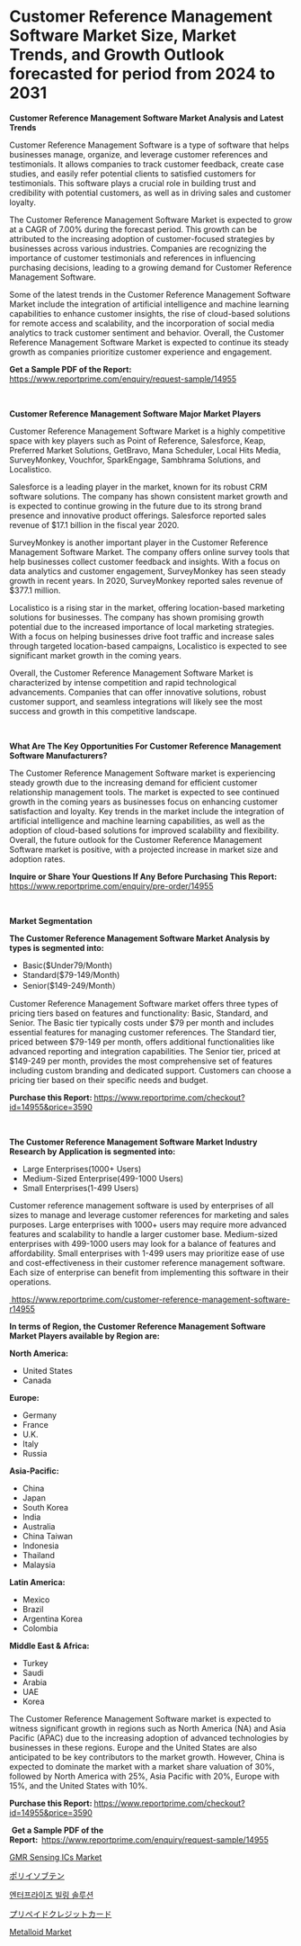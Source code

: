 <p><h1>Customer Reference Management Software Market Size, Market Trends, and Growth Outlook forecasted for period from 2024 to 2031</h1></p><p><strong>Customer Reference Management Software Market Analysis and Latest Trends</strong></p>
<p><p>Customer Reference Management Software is a type of software that helps businesses manage, organize, and leverage customer references and testimonials. It allows companies to track customer feedback, create case studies, and easily refer potential clients to satisfied customers for testimonials. This software plays a crucial role in building trust and credibility with potential customers, as well as in driving sales and customer loyalty.</p><p>The Customer Reference Management Software Market is expected to grow at a CAGR of 7.00% during the forecast period. This growth can be attributed to the increasing adoption of customer-focused strategies by businesses across various industries. Companies are recognizing the importance of customer testimonials and references in influencing purchasing decisions, leading to a growing demand for Customer Reference Management Software.</p><p>Some of the latest trends in the Customer Reference Management Software Market include the integration of artificial intelligence and machine learning capabilities to enhance customer insights, the rise of cloud-based solutions for remote access and scalability, and the incorporation of social media analytics to track customer sentiment and behavior. Overall, the Customer Reference Management Software Market is expected to continue its steady growth as companies prioritize customer experience and engagement.</p></p>
<p><strong>Get a Sample PDF of the Report:&nbsp;</strong> <a href="https://www.reportprime.com/enquiry/request-sample/14955">https://www.reportprime.com/enquiry/request-sample/14955</a></p>
<p>&nbsp;</p>
<p><strong>Customer Reference Management Software Major Market Players</strong></p>
<p><p>Customer Reference Management Software Market is a highly competitive space with key players such as Point of Reference, Salesforce, Keap, Preferred Market Solutions, GetBravo, Mana Scheduler, Local Hits Media, SurveyMonkey, Vouchfor, SparkEngage, Sambhrama Solutions, and Localistico.</p><p>Salesforce is a leading player in the market, known for its robust CRM software solutions. The company has shown consistent market growth and is expected to continue growing in the future due to its strong brand presence and innovative product offerings. Salesforce reported sales revenue of $17.1 billion in the fiscal year 2020.</p><p>SurveyMonkey is another important player in the Customer Reference Management Software Market. The company offers online survey tools that help businesses collect customer feedback and insights. With a focus on data analytics and customer engagement, SurveyMonkey has seen steady growth in recent years. In 2020, SurveyMonkey reported sales revenue of $377.1 million.</p><p>Localistico is a rising star in the market, offering location-based marketing solutions for businesses. The company has shown promising growth potential due to the increased importance of local marketing strategies. With a focus on helping businesses drive foot traffic and increase sales through targeted location-based campaigns, Localistico is expected to see significant market growth in the coming years.</p><p>Overall, the Customer Reference Management Software Market is characterized by intense competition and rapid technological advancements. Companies that can offer innovative solutions, robust customer support, and seamless integrations will likely see the most success and growth in this competitive landscape.</p></p>
<p>&nbsp;</p>
<p><strong>What Are The Key Opportunities For Customer Reference Management Software Manufacturers?</strong></p>
<p><p>The Customer Reference Management Software market is experiencing steady growth due to the increasing demand for efficient customer relationship management tools. The market is expected to see continued growth in the coming years as businesses focus on enhancing customer satisfaction and loyalty. Key trends in the market include the integration of artificial intelligence and machine learning capabilities, as well as the adoption of cloud-based solutions for improved scalability and flexibility. Overall, the future outlook for the Customer Reference Management Software market is positive, with a projected increase in market size and adoption rates.</p></p>
<p><strong>Inquire or Share Your Questions If Any Before Purchasing This Report:</strong> <a href="https://www.reportprime.com/enquiry/pre-order/14955">https://www.reportprime.com/enquiry/pre-order/14955</a></p>
<p>&nbsp;</p>
<p><strong>Market Segmentation</strong></p>
<p><strong>The Customer Reference Management Software Market Analysis by types is segmented into:</strong></p>
<p><ul><li>Basic($Under79/Month)</li><li>Standard($79-149/Month)</li><li>Senior($149-249/Month）</li></ul></p>
<p><p>Customer Reference Management Software market offers three types of pricing tiers based on features and functionality: Basic, Standard, and Senior. The Basic tier typically costs under $79 per month and includes essential features for managing customer references. The Standard tier, priced between $79-149 per month, offers additional functionalities like advanced reporting and integration capabilities. The Senior tier, priced at $149-249 per month, provides the most comprehensive set of features including custom branding and dedicated support. Customers can choose a pricing tier based on their specific needs and budget.</p></p>
<p><strong>Purchase this Report:&nbsp;</strong><a href="https://www.reportprime.com/checkout?id=14955&price=3590">https://www.reportprime.com/checkout?id=14955&price=3590</a></p>
<p>&nbsp;</p>
<p><strong>The Customer Reference Management Software Market Industry Research by Application is segmented into:</strong></p>
<p><ul><li>Large Enterprises(1000+ Users)</li><li>Medium-Sized Enterprise(499-1000 Users)</li><li>Small Enterprises(1-499 Users)</li></ul></p>
<p><p>Customer reference management software is used by enterprises of all sizes to manage and leverage customer references for marketing and sales purposes. Large enterprises with 1000+ users may require more advanced features and scalability to handle a larger customer base. Medium-sized enterprises with 499-1000 users may look for a balance of features and affordability. Small enterprises with 1-499 users may prioritize ease of use and cost-effectiveness in their customer reference management software. Each size of enterprise can benefit from implementing this software in their operations.</p></p>
<p><a href="https://www.reportprime.com/customer-reference-management-software-r14955">&nbsp;https://www.reportprime.com/customer-reference-management-software-r14955</a></p>
<p><strong>In terms of Region, the Customer Reference Management Software Market Players available by Region are:</strong></p>
<p>
    <p> <strong> North America: </strong>
        <ul>
            <li>United States</li>
            <li>Canada</li>
        </ul>
        </p> 
    <p> <strong> Europe: </strong>
        <ul>
            <li>Germany</li>
            <li>France</li>
            <li>U.K.</li>
            <li>Italy</li>
            <li>Russia</li>
        </ul>
        </p> 
    <p> <strong> Asia-Pacific: </strong>
        <ul>
            <li>China</li>
            <li>Japan</li>
            <li>South Korea</li>
            <li>India</li>
            <li>Australia</li>
            <li>China Taiwan</li>
            <li>Indonesia</li>
            <li>Thailand</li>
            <li>Malaysia</li>
        </ul>
        </p> 
    <p> <strong> Latin America: </strong>
        <ul>
            <li>Mexico</li>
            <li>Brazil</li>
            <li>Argentina Korea</li>
            <li>Colombia</li>
        </ul>
        </p> 
    <p> <strong> Middle East & Africa: </strong>
        <ul>
            <li>Turkey</li>
            <li>Saudi</li>
            <li>Arabia</li>
            <li>UAE</li>
            <li>Korea</li>
        </ul>
    </p>
    </p>
<p><p>The Customer Reference Management Software market is expected to witness significant growth in regions such as North America (NA) and Asia Pacific (APAC) due to the increasing adoption of advanced technologies by businesses in these regions. Europe and the United States are also anticipated to be key contributors to the market growth. However, China is expected to dominate the market with a market share valuation of 30%, followed by North America with 25%, Asia Pacific with 20%, Europe with 15%, and the United States with 10%.</p></p>
<p><strong>Purchase this Report: </strong><a href="https://www.reportprime.com/checkout?id=14955&price=3590">https://www.reportprime.com/checkout?id=14955&price=3590</a></p>
<p>&nbsp;<strong>Get a Sample PDF of the Report:&nbsp;&nbsp;</strong><a href="https://www.reportprime.com/enquiry/request-sample/14955">https://www.reportprime.com/enquiry/request-sample/14955</a></p>
<p><strong></strong></p>
<p><p><a href="https://thundering-castanet-c65.notion.site/GMR-Sensing-ICs-Market-Trends-and-Market-Analysis-forecasted-for-period-2024-2031-5f7caa57de494ee8a96ffdfe03f4f3ef">GMR Sensing ICs Market</a></p><p><a href="https://medium.com/@michaelerde565/%E3%83%9D%E3%83%AA%E3%82%A4%E3%82%BD%E3%83%96%E3%83%86%E3%83%B3%E5%B8%82%E5%A0%B4%E3%83%AC%E3%83%9D%E3%83%BC%E3%83%88%E3%81%AF-%E3%81%93%E3%81%AE%E5%B8%82%E5%A0%B4%E3%81%AE%E6%9C%80%E6%96%B0%E3%81%AE%E3%83%88%E3%83%AC%E3%83%B3%E3%83%89%E3%81%A8%E6%88%90%E9%95%B7%E6%A9%9F%E4%BC%9A%E3%82%92%E6%98%8E%E3%82%89%E3%81%8B%E3%81%AB%E3%81%97%E3%81%A6%E3%81%84%E3%81%BE%E3%81%99-1d6f1f1b7af1">ポリイソブテン</a></p><p><a href="https://medium.com/@tarynhermanii/%EA%B8%B0%EC%97%85-%EC%B2%AD%EA%B5%AC-%EC%86%94%EB%A3%A8%EC%85%98-%EC%8B%9C%EC%9E%A5-%EB%8F%99%ED%96%A5-%EB%B0%8F-%EC%8B%9C%EC%9E%A5-%EB%B6%84%EC%84%9D%EC%9D%80-2024-2031%EB%85%84%EA%B9%8C%EC%A7%80-%EC%98%88%EC%B8%A1%EB%90%A9%EB%8B%88%EB%8B%A4-51821e9cee55">엔터프라이즈 빌링 솔루션</a></p><p><a href="https://medium.com/@jackieshlerin98056/%E3%83%97%E3%83%AA%E3%83%9A%E3%82%A4%E3%83%89%E3%82%AF%E3%83%AC%E3%82%B8%E3%83%83%E3%83%88%E3%82%AB%E3%83%BC%E3%83%89%E5%B8%82%E5%A0%B4-%E7%A8%AE%E9%A1%9E-%E7%94%A8%E9%80%94-%E5%9C%B0%E7%90%86%E3%81%AB%E3%82%88%E3%82%8B%E5%8C%85%E6%8B%AC%E7%9A%84%E3%81%AA%E8%A9%95%E4%BE%A1-efb8e12d51e7">プリペイドクレジットカード</a></p><p><a href="https://www.linkedin.com/pulse/metalloid-market-share-amp-new-trends-analysis-report-type-jjkhe?trackingId=Ams6q8kgy24PhJOJfR3HZw%3D%3D">Metalloid Market</a></p></p>